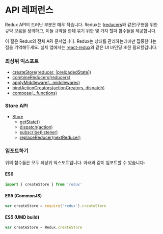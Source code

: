 # API 레퍼런스

Redux API의 드러난 부분은 매우 작습니다. Redux는 ([reducers](../Glossary.md#리듀서)와 같은)구현을 위한 규약 모음을 정의하고, 이들 규약을 한데 묶기 위한 몇 가지 헬퍼 함수들을 제공합니다.

이 절은 Redux의 전체 API 문서입니다. Redux는 상태를 관리하는데에만 집중한다는 점을 기억해두세요. 실제 앱에서는 [react-redux](https://github.com/gaearon/react-redux)와 같은 UI 바인딩 또한 필요할겁니다.

### 최상위 익스포트

* [createStore(reducer, [preloadedState])](createStore.md)
* [combineReducers(reducers)](combineReducers.md)
* [applyMiddleware(...middlewares)](applyMiddleware.md)
* [bindActionCreators(actionCreators, dispatch)](bindActionCreators.md)
* [compose(...functions)](compose.md)

### Store API

* [Store](Store.md)
  * [getState()](Store.md#getState)
  * [dispatch(action)](Store.md#dispatch)
  * [subscribe(listener)](Store.md#subscribe)
  * [replaceReducer(nextReducer)](Store.md#replaceReducer)

### 임포트하기

위의 함수들은 모두 최상위 익스포트입니다. 아래와 같이 임포트할 수 있습니다:

#### ES6

```js
import { createStore } from 'redux'
```

#### ES5 (CommonJS)

```js
var createStore = require('redux').createStore
```

#### ES5 (UMD build)

```js
var createStore = Redux.createStore
```
